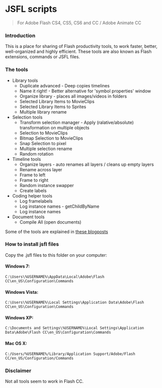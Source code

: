 # JSFL scripts 
> For Adobe Flash CS4, CS5, CS6 and CC / Adobe Animate CC 

### Introduction

This is a place for sharing of Flash productivity tools, to work faster, better, well-organized and highly efficient. These tools are also known as Flash extensions, commands or JSFL files.

### The tools

 * Library tools
   * Duplicate advanced - Deep copies timelines
   * Name it right! - Better alternative for 'symbol properties' window
   * Organize library - places all images/videos in folders
   * Selected Library Items to MovieClips
   * Selected Library Items to Sprites
   * Multiple library rename
 * Selection tools
   * Transform selection manager - Apply (ralative/absolute) transformation on multiple objects
   * Selection to MovieClips
   * Bitmap Selection to MovieClips
   * Snap Selection to pixel
   * Multiple selection rename
   * Random rotation
 * Timeline tools
   * Organize layers - auto renames all layers / cleans up empty layers
   * Rename across layer
   * Frame to left
   * Frame to right
   * Random instance swapper
   * Create labels
 * Coding helper tools
   * Log framelabels
   * Log instance names - getChildByName
   * Log instance names
 * Document tools
   * Compile All (open documents)

Some of the tools are explained in [these blogposts](http://blog.stroep.nl/category/jsfl-2/)

### How to install jsfl files

Copy the .jsfl files to this folder on your computer:

#### Windows 7:
`C:\Users\%USERNAME%\AppData\Local\Adobe\Flash CC\en_US\Configuration\Commands`

#### Windows Vista:
`C:\Users\%USERNAME%\Local Settings\Application Data\Adobe\Flash CC\en_US\Configuration\Commands`

#### Windows XP:
`C:\Documents and Settings\%USERNAME%\Local Settings\Application Data\Adobe\Flash CC\en_US\Configuration\Commands`

#### Mac OS X:
`C:/Users/%USERNAME%/Library/Application Support/Adobe/Flash CC/en_US/Configuration/Commands`

### Disclaimer

Not all tools seem to work in Flash CC. 
